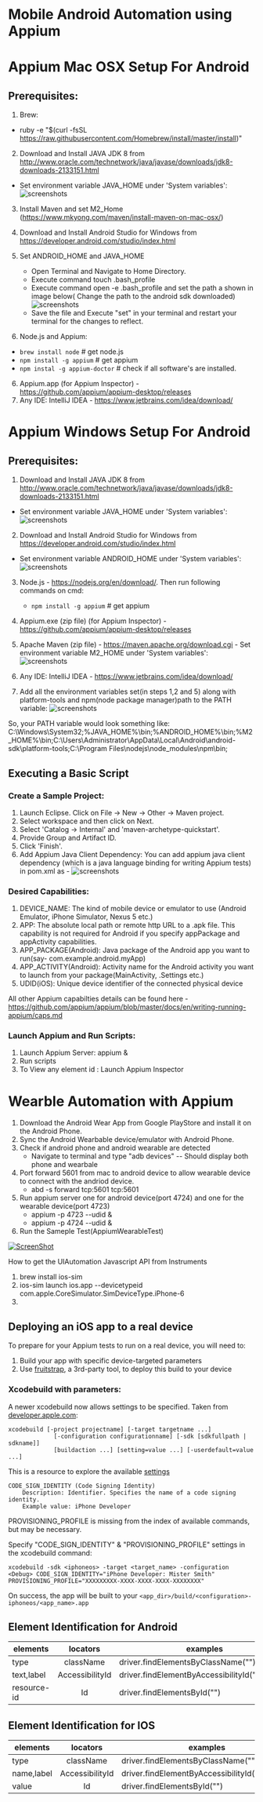 # Mobile Android Automation using Appium

# Appium Mac OSX Setup For Android
## Prerequisites:
1. Brew:
  * ruby -e "$(curl -fsSL https://raw.githubusercontent.com/Homebrew/install/master/install)"
2. Download and Install JAVA JDK 8 from http://www.oracle.com/technetwork/java/javase/downloads/jdk8-downloads-2133151.html
  * Set environment variable JAVA_HOME under 'System variables':  ![screenshots](https://raw.githubusercontent.com/SmritiTuteja/VodQa_MobileAutomationWorkShop/master/screenshots/set%20java-home.PNG)
3. Install Maven and set M2_Home (https://www.mkyong.com/maven/install-maven-on-mac-osx/)
4. Download and Install Android Studio for Windows from https://developer.android.com/studio/index.html
5. Set ANDROID_HOME and JAVA_HOME
   * Open Terminal and Navigate to Home Directory.
   * Execute command touch .bash_profile
   * Execute command open -e .bash_profile and set the path a shown in image below( Change the path to the android sdk downloaded)
![screenshots](https://raw.githubusercontent.com/SmritiTuteja/VodQa_MobileAutomationWorkShop/master/screenshots/set_bash_profile.png)
   * Save the file and Execute "set" in your terminal and restart your terminal for the changes to reflect.

5. Node.js and Appium:
  * `brew install node`    # get node.js
  * `npm install -g appium`     # get appium
  * `npm instal -g appium-doctor` # check if all software's are installed.
6. Appium.app (for Appium Inspector) - https://github.com/appium/appium-desktop/releases
7. Any IDE: IntelliJ IDEA - https://www.jetbrains.com/idea/download/

# Appium Windows Setup For Android
## Prerequisites:
1. Download and Install JAVA JDK 8 from http://www.oracle.com/technetwork/java/javase/downloads/jdk8-downloads-2133151.html
  * Set environment variable JAVA_HOME under 'System variables':  ![screenshots](https://raw.githubusercontent.com/SmritiTuteja/VodQa_MobileAutomationWorkShop/master/screenshots/set%20java-home.PNG)

2. Download and Install Android Studio for Windows from https://developer.android.com/studio/index.html
  * Set environment variable ANDROID_HOME under 'System variables': ![screenshots](https://raw.githubusercontent.com/SmritiTuteja/VodQa_MobileAutomationWorkShop/master/screenshots/set%20android-home.PNG)

3. Node.js - https://nodejs.org/en/download/. Then run following commands on cmd:
    * `npm install -g appium`    # get appium
4. Appium.exe (zip file) (for Appium Inspector) - https://github.com/appium/appium-desktop/releases
5. Apache Maven (zip file) - https://maven.apache.org/download.cgi - Set environment variable M2_HOME under 'System variables': 
![screenshots](https://raw.githubusercontent.com/SmritiTuteja/VodQa_MobileAutomationWorkShop/master/screenshots/set%20maven-home.PNG)

6. Any IDE: IntelliJ IDEA - https://www.jetbrains.com/idea/download/
7. Add all the environment variables set(in steps 1,2 and 5) along with platform-tools and npm(node package manager)path to the PATH variable: 
![screenshots](https://raw.githubusercontent.com/SmritiTuteja/VodQa_MobileAutomationWorkShop/master/screenshots/set%20path%20variable.PNG)

So, your PATH variable would look something like:
C:\Windows\System32;%JAVA_HOME%\bin;%ANDROID_HOME%\bin;%M2_HOME%\bin;C:\Users\Administrator\AppData\Local\Android\android-sdk\platform-tools;C:\Program Files\nodejs\node_modules\npm\bin;




## Executing a Basic Script 
### Create a Sample Project:
1. Launch Eclipse. Click on File -> New -> Other -> Maven project.
2. Select workspace and then click on Next.
3. Select 'Catalog -> Internal' and 'maven-archetype-quickstart'.
3. Provide Group and Artifact ID.
4. Click 'Finish'.
5. Add Appium Java Client Dependency: You can add appium java client dependency (which is a java language binding for writing Appium tests) in pom.xml as - ![screenshots](https://raw.githubusercontent.com/saikrishna321/VodQa_MobileAutomationWorkShop/master/screenshots/java_client_dependency.PNG)

### Desired Capabilities: 
1.  DEVICE_NAME: The kind of mobile device or emulator to use (Android Emulator, iPhone Simulator, Nexus 5 etc.)
2.  APP: The absolute local path or remote http URL to a .apk file. This capability is not required for Android if you specify appPackage and appActivity capabilities.
3.  APP_PACKAGE(Android): Java package of the Android app you want to run(say- com.example.android.myApp)
4.  APP_ACTIVITY(Android): Activity name for the Android activity you want to launch from your package(MainActivity, .Settings etc.)
5.  UDID(iOS): Unique device identifier of the connected physical device

All other Appium capabilties details can be found here - https://github.com/appium/appium/blob/master/docs/en/writing-running-appium/caps.md

### Launch Appium and Run Scripts:
1. Launch Appium Server:  appium &
2. Run scripts
3. To View any element id : Launch Appium Inspector

# Wearble Automation with Appium

 1. Download the Android Wear App from Google PlayStore and install it on the Android Phone.
 2. Sync the Android Wearbable device/emulator with Android Phone.
 3. Check if android phone and android wearable are detected
    * Navigate to terminal and type "adb devices" -- Should display both phone and wearbale
 4. Port forward 5601 from mac to android device to allow wearable device to connect with the andriod device.
    * abd -s <device-serial-no> forward tcp:5601 tcp:5601
 5. Run appium server one for android device(port 4724) and one for the wearable device(port 4723)
    * appium -p 4723 --udid <wearbale-serial-number> &
    * appium -p 4724 --udid <android-phone-serial-number> &
 6. Run the Sameple Test(AppiumWearableTest)
 
[![ScreenShot](https://i.ytimg.com/vi/ULXhQTyLVIA/0.jpg?time=1439788986539)](https://www.youtube.com/watch?v=ULXhQTyLVIA)


How to get the UIAutomation Javascript API from Instruments

  1. brew install ios-sim
  2. ios-sim launch ios.app --devicetypeid com.apple.CoreSimulator.SimDeviceType.iPhone-6  
  3. 
  
## Deploying an iOS app to a real device

To prepare for your Appium tests to run on a real device, you will need to:

1. Build your app with specific device-targeted parameters
1. Use [fruitstrap](https://github.com/ghughes/fruitstrap), a 3rd-party tool,
 to deploy this build to your device

### Xcodebuild with parameters:
A newer xcodebuild now allows settings to be specified. Taken from [developer.apple.com](https://developer.apple.com/library/mac/#documentation/Darwin/Reference/ManPages/man1/xcodebuild.1.html):

```center
xcodebuild [-project projectname] [-target targetname ...]
             [-configuration configurationname] [-sdk [sdkfullpath | sdkname]]
             [buildaction ...] [setting=value ...] [-userdefault=value ...]
```

This is a resource to explore the available [settings](https://developer.apple.com/library/mac/#documentation/DeveloperTools/Reference/XcodeBuildSettingRef/1-Build_Setting_Reference/build_setting_ref.html#//apple_ref/doc/uid/TP40003931-CH3-DontLinkElementID_10)

```center
CODE_SIGN_IDENTITY (Code Signing Identity)
    Description: Identifier. Specifies the name of a code signing identity.
    Example value: iPhone Developer
```

PROVISIONING_PROFILE is missing from the index of available commands,
but may be necessary.

Specify "CODE_SIGN_IDENTITY" & "PROVISIONING_PROFILE" settings in the
xcodebuild command:

```center
xcodebuild -sdk <iphoneos> -target <target_name> -configuration <Debug> CODE_SIGN_IDENTITY="iPhone Developer: Mister Smith" PROVISIONING_PROFILE="XXXXXXXXX-XXXX-XXXX-XXXX-XXXXXXXX"
```

On success, the app will be built to your ```<app_dir>/build/<configuration>-iphoneos/<app_name>.app```


## Element Identification for Android
| elements      | locators      | examples |
| ------------- |:-------------:| ---------|
| type          | className     | driver.findElementsByClassName("")|
| text,label    | AccessibilityId|driver.findElementByAccessibilityId("").click();|
| resource-id |  Id      |driver.findElementsById("")|

## Element Identification for IOS
| elements      | locators      | examples |
| ------------- |:-------------:| ---------|
| type          | className     | driver.findElementsByClassName("")|
| name,label    | AccessibilityId|driver.findElementByAccessibilityId("").click();|
| value |  Id      |driver.findElementsById("")|
